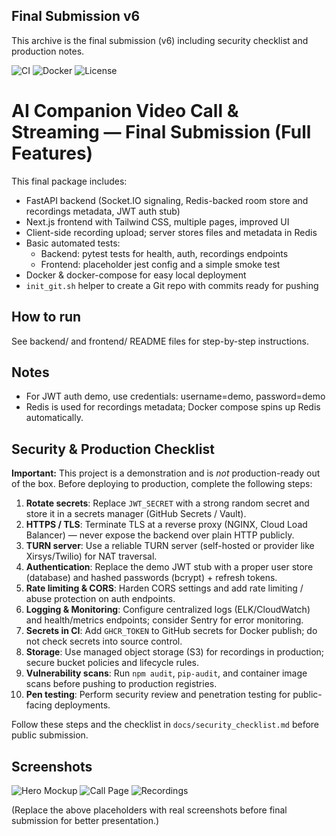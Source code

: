 ## Final Submission v6

This archive is the final submission (v6) including security checklist and production notes.

![CI](https://img.shields.io/badge/ci-passing-brightgreen)
![Docker](https://img.shields.io/badge/docker-ready-blue)
![License](https://img.shields.io/badge/license-MIT-lightgrey)

# AI Companion Video Call & Streaming — Final Submission (Full Features)

This final package includes:
- FastAPI backend (Socket.IO signaling, Redis-backed room store and recordings metadata, JWT auth stub)
- Next.js frontend with Tailwind CSS, multiple pages, improved UI
- Client-side recording upload; server stores files and metadata in Redis
- Basic automated tests:
  - Backend: pytest tests for health, auth, recordings endpoints
  - Frontend: placeholder jest config and a simple smoke test
- Docker & docker-compose for easy local deployment
- `init_git.sh` helper to create a Git repo with commits ready for pushing

## How to run
See backend/ and frontend/ README files for step-by-step instructions.

## Notes
- For JWT auth demo, use credentials: username=demo, password=demo
- Redis is used for recordings metadata; Docker compose spins up Redis automatically.


## Security & Production Checklist

**Important:** This project is a demonstration and is *not* production-ready out of the box.
Before deploying to production, complete the following steps:

1. **Rotate secrets**: Replace `JWT_SECRET` with a strong random secret and store it in a secrets manager (GitHub Secrets / Vault).
2. **HTTPS / TLS**: Terminate TLS at a reverse proxy (NGINX, Cloud Load Balancer) — never expose the backend over plain HTTP publicly.
3. **TURN server**: Use a reliable TURN server (self-hosted or provider like Xirsys/Twilio) for NAT traversal.
4. **Authentication**: Replace the demo JWT stub with a proper user store (database) and hashed passwords (bcrypt) + refresh tokens.
5. **Rate limiting & CORS**: Harden CORS settings and add rate limiting / abuse protection on auth endpoints.
6. **Logging & Monitoring**: Configure centralized logs (ELK/CloudWatch) and health/metrics endpoints; consider Sentry for error monitoring.
7. **Secrets in CI**: Add `GHCR_TOKEN` to GitHub secrets for Docker publish; do not check secrets into source control.
8. **Storage**: Use managed object storage (S3) for recordings in production; secure bucket policies and lifecycle rules.
9. **Vulnerability scans**: Run `npm audit`, `pip-audit`, and container image scans before pushing to production registries.
10. **Pen testing**: Perform security review and penetration testing for public-facing deployments.

Follow these steps and the checklist in `docs/security_checklist.md` before public submission.


## Screenshots

![Hero Mockup](docs/screenshots/hero.png)
![Call Page](docs/screenshots/call.png)
![Recordings](docs/screenshots/recordings.png)

(Replace the above placeholders with real screenshots before final submission for better presentation.)
